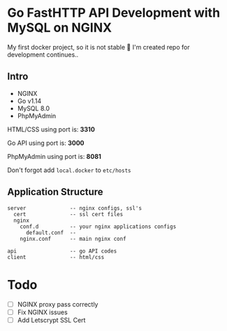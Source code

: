 # Go FastHTTP API Development with MySQL on NGINX

My first docker project, so it is not stable 🥺 I'm created repo for development continues..

## Intro

* NGINX
* Go v1.14
* MySQL 8.0
* PhpMyAdmin

HTML/CSS using port is: **3310**

Go API using port is: **3000**

PhpMyAdmin using port is: **8081**

Don't forgot add `local.docker` to `etc/hosts`

## Application Structure

```
server              -- nginx configs, ssl's
  cert              -- ssl cert files
  nginx
    conf.d          -- your nginx applications configs
      default.conf  --
    nginx.conf      -- main nginx conf

api                 -- go API codes
client              -- html/css
```

# Todo

 - [ ] NGINX proxy pass correctly
 - [ ] Fix NGINX issues
 - [ ] Add Letscrypt SSL Cert

